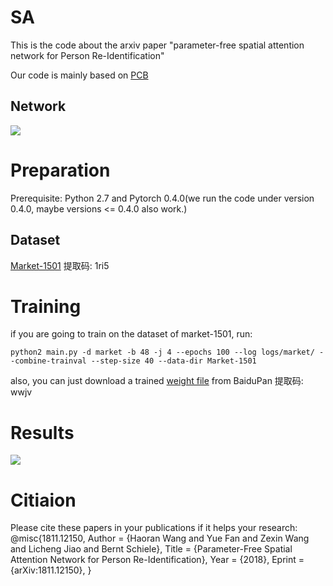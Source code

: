 # SA
This is the code about the arxiv paper "parameter-free spatial attention network for Person Re-Identification"

Our code is mainly based on [PCB](https://github.com/syfafterzy/PCB_RPP_for_reID)
## Network
![](https://github.com/schizop/SA/blob/master/network/network.png) 

# Preparation
Prerequisite: Python 2.7 and Pytorch 0.4.0(we run the code under version 0.4.0, maybe versions <= 0.4.0 also work.)
## Dataset
[Market-1501](https://pan.baidu.com/s/1qlCJEdEY7UueGL-VdhH6xw)  提取码: 1ri5
  
# Training
if you are going to train on the dataset of market-1501, run:

```
python2 main.py -d market -b 48 -j 4 --epochs 100 --log logs/market/ --combine-trainval --step-size 40 --data-dir Market-1501
```
also, you can just download a trained [weight file](https://pan.baidu.com/s/1mQkjrJMa1KQmaHax1kAjsw) from BaiduPan 提取码: wwjv

# Results
![](https://github.com/schizop/SA/blob/master/results/result.jpg) 

# Citiaion

Please cite these papers in your publications if it helps your research:
@misc{1811.12150,
Author = {Haoran Wang and Yue Fan and Zexin Wang and Licheng Jiao and Bernt Schiele},
Title = {Parameter-Free Spatial Attention Network for Person Re-Identification},
Year = {2018},
Eprint = {arXiv:1811.12150},
}
